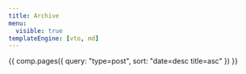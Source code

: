 ```yaml
---
title: Archive
menu:
  visible: true
templateEngine: [vto, md]
---
```


{{ comp.pages({ query: "type=post", sort: "date=desc title=asc" }) }}
